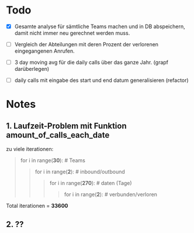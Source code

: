 # Todo

- [x] Gesamte analyse für sämtliche Teams machen und in DB abspeichern, damit nicht immer neu gerechnet werden muss.
- [ ] Vergleich der Abteilungen mit deren Prozent der verlorenen eingegangenen Anrufen.
- [ ] 3 day moving avg für die daily calls über das ganze Jahr. (grapf darüberlegen)
- [ ] daily calls mit eingabe des start und end datum generalisieren (refactor)



# Notes

## 1. Laufzeit-Problem mit Funktion amount_of_calls_each_date

zu viele iterationen:

>for i in range(**30**):                 # Teams
>>for i in range(**2**):              # inbound/outbound
>>>for i in range(**270**):        # daten (Tage)
>>>>for i in range(**2**):      # verbunden/verloren

Total iterationen = **33600**

## 2. ??